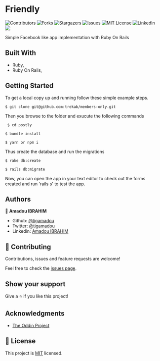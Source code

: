 # Friendly
[![Contributors][contributors-shield]][contributors-url]
[![Forks][forks-shield]][forks-url]
[![Stargazers][stars-shield]][stars-url]
[![Issues][issues-shield]][issues-url]
[![MIT License][license-shield]][license-url]
[![LinkedIn][linkedin-shield]][linkedin-url]
![](https://github.com/tigamadou/postly/workflows/Linters/badge.svg)

Simple Facebook like app implementation with Ruby On Rails

## Built With

- Ruby,
- Ruby On Rails,

## Getting Started

To get a local copy up and running follow these simple example steps.
```
$ git clone git@github.com:trekab/members-only.git
```

Then you browse to the folder and exucute the following commands

```
 $ cd postly
```


```
$ bundle install
```

```
$ yarn or npm i
```



Thus create the database and run the migrations

```
$ rake db:create
```
```
$ rails db:migrate
```


Now, you can open the app in your text editor to check out the forms created and run 'rails s' to test the app.


## Authors


👤 **Amadou IBRAHIM**

- Github: [@tigamadou](https://github.com/tigamadou)
- Twitter: [@tigamadou](https://twitter.com/tigamadou)
- Linkedin: [Amadou IBRAHIM](https://www.linkedin.com/in/amadou-ibrahim-75769167/)

## 🤝 Contributing

Contributions, issues and feature requests are welcome!

Feel free to check the [issues page](issues/).

## Show your support

Give a ⭐️ if you like this project!

## Acknowledgments

- [The Oddin Project](https://www.theodinproject.com/courses/ruby-on-rails/lessons/authentication)

## 📝 License

This project is [MIT](lic.url) licensed.

<!-- MARKDOWN LINKS & IMAGES -->
<!-- https://www.markdownguide.org/basic-syntax/#reference-style-links -->
[contributors-shield]: https://img.shields.io/github/contributors/tigamadou/postly.svg?style=flat-square
[contributors-url]: https://github.com/tigamadou/postly/graphs/contributors
[forks-shield]: https://img.shields.io/github/forks/tigamadou/postly.svg?style=flat-square
[forks-url]: https://github.com/tigamadou/postly/network/members
[stars-shield]: https://img.shields.io/github/stars/tigamadou/postly.svg?style=flat-square
[stars-url]: https://github.com/tigamadou/postly/stargazers
[issues-shield]: https://img.shields.io/github/issues/tigamadou/postly.svg?style=flat-square
[issues-url]: https://github.com/tigamadou/postly/issues
[license-shield]: https://img.shields.io/github/license/tigamadou/postly.svg?style=flat-square
[license-url]: https://github.com/tigamadou/postly/blob/master/LICENSE.txt
[linkedin-shield]: https://img.shields.io/badge/-LinkedIn-black.svg?style=flat-square&logo=linkedin&colorB=555
[linkedin-url]: https://linkedin.com/in/amadou-ibrahim
[product-screenshot]: images/screenshot.png

